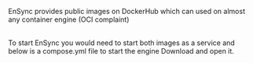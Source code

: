 <title>
    Self-host EnSync
</title>
<p>
EnSync provides public images on DockerHub which can used on almost any container engine (OCI complaint)
</p>
<br/>
To start EnSync you would need to start both images as a service and below is a compose.yml file to start the engine
<deflist>
    <def title="Download EnSync Service">
        Download <resource src="./compose.yml"/> and open it.
    </def>
</deflist>

